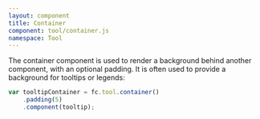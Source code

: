 ```yaml
---
layout: component
title: Container
component: tool/container.js
namespace: Tool
---
```


The container component is used to render a background behind another component, with an optional padding. It is often used to provide a background for tooltips or legends:

```js
var tooltipContainer = fc.tool.container()
    .padding(5)
    .component(tooltip);
```
